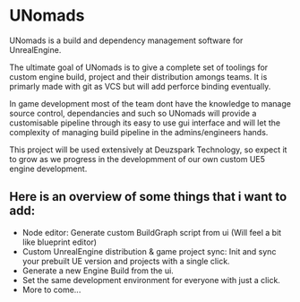 # UNomads
UNomads is a build and dependency management software for UnrealEngine.

The ultimate goal of UNomads is to give a complete set of toolings for custom engine build, project and their distribution amongs teams. It is primarly made with git as VCS but will add perforce binding eventually.

In game development most of the team dont have the knowledge to manage source control, dependancies and such so UNomads will provide a customisable pipeline through its easy to use gui interface and will let the complexity of managing build pipeline in the admins/engineers hands.

This project will be used extensively at Deuzspark Technology, so expect it to grow as we progress in the developmment of our own custom UE5 engine development.

## Here is an overview of some things that i want to add:
- Node editor: Generate custom BuildGraph script from ui (Will feel a bit like blueprint editor)
- Custom UnrealEngine distribution & game project sync: Init and sync your prebuilt UE version and projects with a single click.
- Generate a new Engine Build from the ui.
- Set the same development environment for everyone with just a click.
- More to come...
